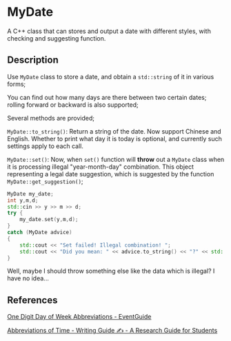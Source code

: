 # MyDate

A C++ class that can stores and output a date with different styles, with checking and suggesting function. 

## Description

Use `MyDate` class to store a date, and obtain a `std::string` of it in various forms;

You can find out how many days are there between two certain dates; rolling forward or backward is also supported;

Several methods are provided;

`MyDate::to_string()`: Return a string of the date. Now support Chinese and English. Whether to print what day it is today is optional, and currently such settings apply to each call. 

`MyDate::set()`: Now, when `set()` function will **throw** out a `MyDate` class when it is processing illegal "year-month-day" combination. This object representing a legal date suggestion, which is suggested by the function `MyDate::get_suggestion()`;

```cpp
MyDate my_date;
int y,m,d;
std::cin >> y >> m >> d;
try {
    my_date.set(y,m,d);
}
catch (MyDate advice)
{
    std::cout << "Set failed! Illegal combination! ";
    std::cout << "Did you mean: " << advice.to_string() << "?" << std::endl;
}
```

Well, maybe I should throw something else like the data which is illegal? I have no idea...

## References

[One Digit Day of Week Abbreviations - EventGuide](https://eventguide.com/topics/one_digit_day_abbreviations.html)

[Abbreviations of Time - Writing Guide ✍️ - A Research Guide for Students](https://www.aresearchguide.com/monthdayabb.html)

